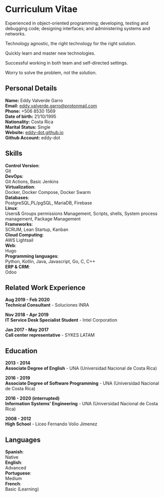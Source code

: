 # Curriculum Vitae


Experienced in object-oriented programming; developing, testing and debugging code; designing interfaces; and administering systems and networks. <br />

Technology agnostic, the right technology for the right solution.<br />

Quickly learn and master new technologies.<br />

Successful working in both team and self-directed settings.<br />

Worry to solve the problem, not the solution.<br />


## Personal Details

**Name:** Eddy Valverde Garro <br />
**Email:** eddy.valverde.garro@protonmail.com  <br />
**Phone:** +506 8530 1569  <br />
**Date of birth:** 21/10/1995 <br />
**Nationality:** Costa Rica  <br />
**Marital Status:** Single  <br />
**Website:** [eddy-dot.github.io](https://eddy-dot.github.io)  <br />
**Github Account:** eddy-dot  <br />

## Skills

**Control Version**: <br /> Git<br />
**DevOps**: <br /> Git Actions, Basic Jenkins<br />
**Virtualization**:<br /> Docker, Docker Compose, Docker Swarm<br />
**Databases**: <br />PostgreSQL,PL/pgSQL, MariaDB, Firebase<br />
**Linux**: <br /> Users& Groups permissions Management, Scripts, shells, System process management, Package Management<br />
**Frameworks**: <br /> SCRUM, Lean Startup, Kanban<br />
**Cloud Computing**: <br /> AWS Lightsail<br />
**Web**: <br /> Hugo<br />
**Programming languages**: <br /> Python, Kotlin, Java, Javascript, Go, C, C++<br />
**ERP & CRM**: <br /> Odoo<br />

## Related Work Experience

**Aug 2019 - Feb 2020** <br>
**Technical Consultant** - Soluciones INRA

**Nov 2018 - Apr 2019** <br>
**IT Service Desk Specialist Student** - Intel Corporation

**Jan 2017 - May 2017** <br>
**Call center representative** - SYKES LATAM


## Education

**2013 - 2014** <br>
**Associate Degree of English** - UNA (Universidad Nacional de Costa Rica)  

**2016 - 2019** <br>
**Associate Degree of Software Programming** - UNA (Universidad Nacional de Costa Rica)

**2016 - 2020 (interrupted)** <br>
**Information Systems' Engineering** - UNA (Universidad Nacional de Costa Rica)  

**2008 - 2012** <br>
**High School** - Liceo Fernando Volio Jimenez

## Languages

**Spanish**: <br /> Native<br />
**English**: <br />Advanced<br />
**Portuguese**:<br /> Medium<br />
**French**:<br /> Basic (Learning)<br />
